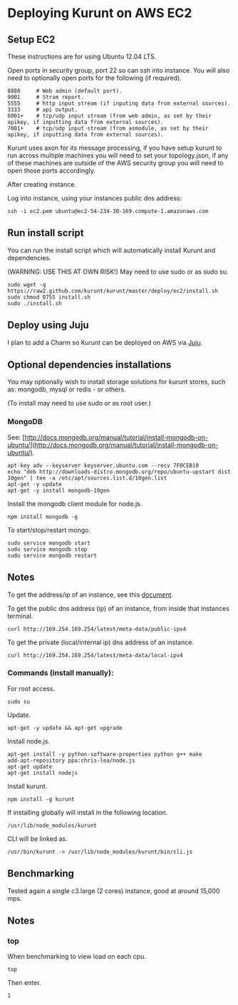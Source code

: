 # Deploying Kurunt on AWS EC2

## Setup EC2

These instructions are for using Ubuntu 12.04 LTS.

Open ports in security group, port 22 so can ssh into instance. You will also need to optionally open ports for the following (if required).  

```
8888     # Web admin (default port).
9001     # Stram report.
5555     # http input stream (if inputing data from external sources).
3333     # api output.
6001+    # tcp/udp input stream (from web admin, as set by their apikey, if inputting data from external sources).
7001+    # tcp/udp input stream (from asmodule, as set by their apikey, if inputting data from external sources).

```
Kurunt uses axon for its message processing, if you have setup kurunt to run across multiple machines you will need to set your topology.json, if any of these machines are outside of the AWS security group you will need to open those ports accordingly.  

After creating instance.  

Log into instance, using your instances public dns address:
```
ssh -i ec2.pem ubuntu@ec2-54-234-30-169.compute-1.amazonaws.com
```


## Run install script

You can run the install script which will automatically install Kurunt and dependencies.  

(WARNING: USE THIS AT OWN RISK!) May need to use sudo or as sudo su.
```
sudo wget -q https://raw2.github.com/kurunt/kurunt/master/deploy/ec2/install.sh
sudo chmod 0755 install.sh
sudo ./install.sh
```

## Deploy using Juju

I plan to add a Charm so Kurunt can be deployed on AWS via [Juju](https://juju.ubuntu.com/).


## Optional dependencies installations

You may optionally wish to install storage solutions for kurunt stores, such as: mongodb, mysql or redis - or others.  

(To install may need to use sudo or as root user.)

### MongoDB

See: [http://docs.mongodb.org/manual/tutorial/install-mongodb-on-ubuntu/](http://docs.mongodb.org/manual/tutorial/install-mongodb-on-ubuntu/).

```
apt-key adv --keyserver keyserver.ubuntu.com --recv 7F0CEB10
echo "deb http://downloads-distro.mongodb.org/repo/ubuntu-upstart dist 10gen" | tee -a /etc/apt/sources.list.d/10gen.list
apt-get -y update
apt-get -y install mongodb-10gen
```

Install the mongodb client module for node.js.
```
npm install mongodb -g
```
To start/stop/restart mongo.
```
sudo service mongodb start
sudo service mongodb stop
sudo service mongodb restart
```


## Notes

To get the address/ip of an instance, see this [document](http://docs.aws.amazon.com/AWSEC2/latest/UserGuide/using-instance-addressing.html).  

To get the public dns address (ip) of an instance, from inside that instances terminal.
```
curl http://169.254.169.254/latest/meta-data/public-ipv4
```
To get the private (local/internal ip) dns address of an instance.
```
curl http://169.254.169.254/latest/meta-data/local-ipv4
```


### Commands (install manually):

For root access.
```
sudo su
```

Update.
```
apt-get -y update && apt-get upgrade
```

Install node.js.
```
apt-get install -y python-software-properties python g++ make
add-apt-repository ppa:chris-lea/node.js
apt-get update
apt-get install nodejs
```

Install kurunt.
```
npm install -g kurunt
```

If installing globally will install in the following location.
```
/usr/lib/node_modules/kurunt
```
CLI will be linked as.
```
/usr/bin/kurunt -> /usr/lib/node_modules/kurunt/bin/cli.js
```


## Benchmarking

Tested again a single c3.large (2 cores) instance, good at around 15,000 mps.


## Notes

### top
When benchmarking to view load on each cpu.
```
top
```
Then enter.
```
1
```

